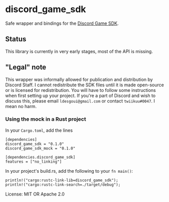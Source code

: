 # discord_game_sdk

Safe wrapper and bindings for the [Discord Game SDK](https://discordapp.com/developers/docs/game-sdk/sdk-starter-guide).

## Status
This library is currently in very early stages, most of the API is missing.

## "Legal" note
This wrapper was informally allowed for publication and distribution by Discord Staff.
I cannot redistribute the SDK files until it is made open-source or is licensed for redistribution. You will have to follow some instructions when first setting up your project.
If you're a part of Discord and wish to discuss this, please email `ldesgoui@gmail.com` or contact `twiikuu#0047`. I mean no harm.

### Using the mock in a Rust project

In your `Cargo.toml`, add the lines

    [dependencies]
    discord_game_sdk = "0.1.0"
    discord_game_sdk_mock = "0.1.0"

    [dependencies.discord_game_sdk]
    features = ["no_linking"]

In your project's build.rs, add the following to your `fn main()`:

    println!("cargo:rustc-link-lib=discord_game_sdk");
    println!("cargo:rustc-link-search=./target/debug");

License: MIT OR Apache 2.0
